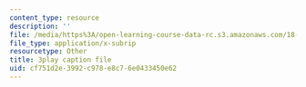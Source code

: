 ```yaml
---
content_type: resource
description: ''
file: /media/https%3A/open-learning-course-data-rc.s3.amazonaws.com/18-065-matrix-methods-in-data-analysis-signal-processing-and-machine-learning-spring-2018/cf751d2e3992c978e8c76e0433450e62_Z_5uLqcwDgM.srt
file_type: application/x-subrip
resourcetype: Other
title: 3play caption file
uid: cf751d2e-3992-c978-e8c7-6e0433450e62
---
```

